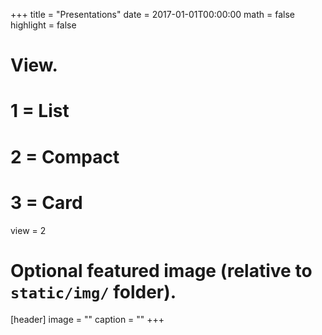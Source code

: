 +++
title = "Presentations"
date = 2017-01-01T00:00:00
math = false
highlight = false

# View.
#   1 = List
#   2 = Compact
#   3 = Card
view = 2

# Optional featured image (relative to `static/img/` folder).
[header]
image = ""
caption = ""
+++